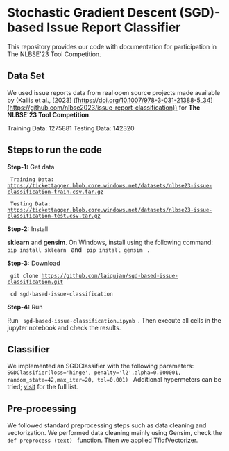# Stochastic Gradient Descent (SGD)-based Issue Report Classifier

This repository provides our code with documentation for participation in The NLBSE'23 Tool Competition. 

## Data Set
We used issue reports data from real open source projects made available by (Kallis et al., [2023] ([https://doi.org/10.1007/978-3-031-21388-5_34](https://github.com/nlbse2023/issue-report-classification)) for **The NLBSE'23 Tool Competition**.

Training Data: 1275881 Testing Data: 142320

## Steps to run the code 

**Step-1:** Get data 

<code> Training Data: https://tickettagger.blob.core.windows.net/datasets/nlbse23-issue-classification-train.csv.tar.gz</code>

<code> Testing Data: https://tickettagger.blob.core.windows.net/datasets/nlbse23-issue-classification-test.csv.tar.gz </code>

**Step-2:** Install

**sklearn** and **gensim**. On Windows, install using the following command: <code> pip install sklearn </code> and <code> pip install gensim </code> .

**Step-3:** Download

<code> git clone https://github.com/laiqujan/sgd-based-issue-classification.git </code>

<code> cd sgd-based-issue-classification </code>

**Step-4:** Run

Run <code> sgd-based-issue-classification.ipynb </code>. Then execute all cells in the jupyter notebook and check the results.

## Classifier 
We implemented an SGDClassifier with the following parameters:
<code> SGDClassifier(loss='hinge', penalty='l2',alpha=0.000001, random_state=42,max_iter=20, tol=0.001) </code>
Additional hypermeters can be tried; <a href="https://scikit-learn.org/stable/modules/generated/sklearn.linear_model.SGDClassifier.html#sklearn.linear_model.SGDClassifier" target="_blank">visit</a>
 for the full list.
 
## Pre-processing
We followed standard preprocessing steps such as data cleaning and vectorization. We performed data cleaning mainly using Gensim, check the 
<code> def preprocess (text) </code> function. Then we applied TfidfVectorizer.
